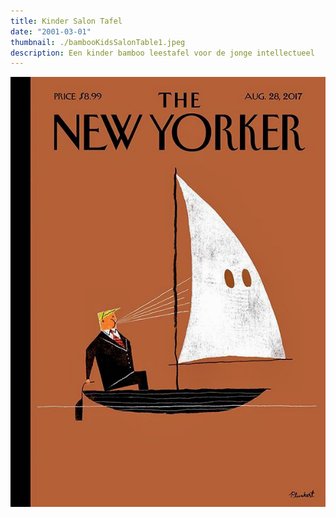 ```yaml
---
title: Kinder Salon Tafel
date: "2001-03-01"
thumbnail: ./bambooKidsSalonTable1.jpeg
description: Een kinder bamboo leestafel voor de jonge intellectueel
---
```



<div class="kg-card kg-image-card kg-width-wide">

![SalonTable](./newYorkerBoat.jpeg)

</div>
